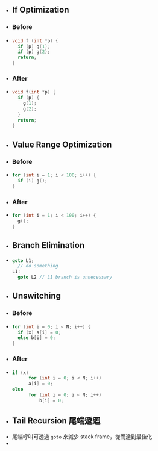 - ## If Optimization
- ### Before
- ```C
  void f (int *p) {
    if (p) g(1);
    if (p) g(2);
    return;
  }
  ```
- ### After
- ```C
  void f(int *p) {
    if (p) {
      g(1);
      g(2);
    }
    return;
  }
  ```
- ## Value Range Optimization
- ### Before
- ```C
  for (int i = 1; i < 100; i++) {
    if (i) g();
  }
  ```
- ### After
- ```C
  for (int i = 1; i < 100; i++) {
    g();
  }
  ```
- ## Branch Elimination
- ```C
  goto L1;
  	// do something
  L1: 
  	goto L2	// L1 branch is unnecessary
  ```
- ## Unswitching
- ### Before
- ```C
  for (int i = 0; i < N; i++) {
    if (x) a[i] = 0;
    else b[i] = 0;
  }
  ```
- ### After
- ```C
  if (x)
    	for (int i = 0; i < N; i++) 
      	a[i] = 0;
  else 
    	for (int i = 0; i < N; i++) 
        	b[i] = 0;
  ```
- ## Tail Recursion 尾端遞迴
- 尾端呼叫可透過 `goto` 來減少 stack frame，從而達到最佳化
-
